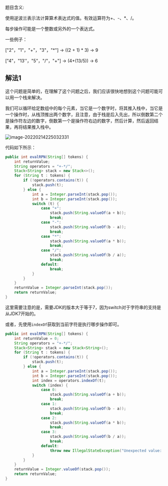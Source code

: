 题目含义:

使用逆波兰表示法计算算术表达式的值。有效运算符为+、-、*、/。

每步操作可能是一个整数或另外的一个表达式。

一些例子：

["2"，"1"，"+"，"3"，"*"]	->	((2 + 1) * 3)	->	9

["4"，"13''，"5"，"/"，"+"]	->	(4+(13/5))	->	6

## 解法1

这个问题是简单的，在理解了这个问题之后，我们应该很快地想到这个问题可能可以用一个栈来解决。

我们可以循环给定数组中的每个元素，当它是一个数字时，将其推入栈中，当它是一个操作时，从栈顶推出两个数字，且注意，由于栈是后入先出，所以倒数第二个是操作符左边的数字，倒数第一个是操作符右边的数字，然后计算，然后返回结果，再将结果推入栈中。

![image-20220214225032331](https://gitee.com/cao_ziqiang/img/raw/master/20220214225032.png)

代码如下所示：

```java
public int evalRPN(String[] tokens) {
    int returnValue;
    String operators = "+-*/";
    Stack<String> stack = new Stack<>();
    for (String t : tokens) {
        if (!operators.contains(t)) {
            stack.push(t);
        } else {
            int a = Integer.parseInt(stack.pop());
            int b = Integer.parseInt(stack.pop());
            switch (t) {
                case "+":
                    stack.push(String.valueOf(a + b));
                    break;
                case "-":
                    stack.push(String.valueOf(b - a));
                    break;
                case "*":
                    stack.push(String.valueOf(a * b));
                    break;
                case "/":
                    stack.push(String.valueOf(b / a));
                    break;
                default:
                    break;
            }
        }
    }
    returnValue = Integer.parseInt(stack.pop());
    return returnValue;
}
```

这里需要注意的是，需要JDK的版本大于等于7，因为switch对于字符串的支持是从JDK7开始的。

或者，先使用`indexOf`获取到当前字符是执行哪步操作即可。

```java
public int evalRPN(String[] tokens) {
    int returnValue = 0;
    String operators = "+-*/";
    Stack<String> stack = new Stack<String>();
    for (String t : tokens) {
        if (!operators.contains(t)) {
            stack.push(t);
        } else {
            int a = Integer.parseInt(stack.pop());
            int b = Integer.parseInt(stack.pop());
            int index = operators.indexOf(t);
            switch (index) {
                case 0:
                    stack.push(String.valueOf(a + b));
                    break;
                case 1:
                    stack.push(String.valueOf(b - a));
                    break;
                case 2:
                    stack.push(String.valueOf(a * b));
                    break;
                case 3:
                    stack.push(String.valueOf(b / a));
                    break;
                default:
                    throw new IllegalStateException("Unexpected value: " + index);
            }
        }
    }
    returnValue = Integer.valueOf(stack.pop());
    return returnValue;
}
```

